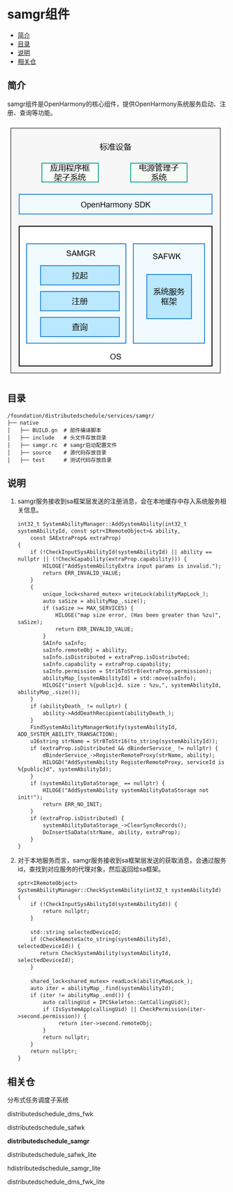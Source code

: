 # samgr组件<a name="ZH-CN_TOPIC_0000001162068341"></a>

-   [简介](#section11660541593)
-   [目录](#section161941989596)
-   [说明](#section1312121216216)
-   [相关仓](#section1371113476307)

## 简介<a name="section11660541593"></a>

samgr组件是OpenHarmony的核心组件，提供OpenHarmony系统服务启动、注册、查询等功能。

![](figures/zh-cn_image_0000001115820566.png)

## 目录<a name="section161941989596"></a>

```
/foundation/distributedschedule/services/samgr/
├── native
│   ├── BUILD.gn  # 部件编译脚本
│   ├── include   # 头文件存放目录
│   ├── samgr.rc  # samgr启动配置文件
│   ├── source    # 源代码存放目录
│   ├── test      # 测试代码存放目录
```

## 说明<a name="section1312121216216"></a>

1.  samgr服务接收到sa框架层发送的注册消息，会在本地缓存中存入系统服务相关信息。

    ```
    int32_t SystemAbilityManager::AddSystemAbility(int32_t systemAbilityId, const sptr<IRemoteObject>& ability,
        const SAExtraProp& extraProp)
    {
        if (!CheckInputSysAbilityId(systemAbilityId) || ability == nullptr || (!CheckCapability(extraProp.capability))) {
            HILOGE("AddSystemAbilityExtra input params is invalid.");
            return ERR_INVALID_VALUE;
        }
        {
            unique_lock<shared_mutex> writeLock(abilityMapLock_);
            auto saSize = abilityMap_.size();
            if (saSize >= MAX_SERVICES) {
                HILOGE("map size error, (Has been greater than %zu)", saSize);
                return ERR_INVALID_VALUE;
            }
            SAInfo saInfo;
            saInfo.remoteObj = ability;
            saInfo.isDistributed = extraProp.isDistributed;
            saInfo.capability = extraProp.capability;
            saInfo.permission = Str16ToStr8(extraProp.permission);
            abilityMap_[systemAbilityId] = std::move(saInfo);
            HILOGI("insert %{public}d. size : %zu,", systemAbilityId, abilityMap_.size());
        }
        if (abilityDeath_ != nullptr) {
            ability->AddDeathRecipient(abilityDeath_);
        }
        FindSystemAbilityManagerNotify(systemAbilityId, ADD_SYSTEM_ABILITY_TRANSACTION);
        u16string strName = Str8ToStr16(to_string(systemAbilityId));
        if (extraProp.isDistributed && dBinderService_ != nullptr) {
            dBinderService_->RegisterRemoteProxy(strName, ability);
            HILOGD("AddSystemAbility RegisterRemoteProxy, serviceId is %{public}d", systemAbilityId);
        }
        if (systemAbilityDataStorage_ == nullptr) {
            HILOGE("AddSystemAbility systemAbilityDataStorage not init!");
            return ERR_NO_INIT;
        }
        if (extraProp.isDistributed) {
            systemAbilityDataStorage_->ClearSyncRecords();
            DoInsertSaData(strName, ability, extraProp);
        }
    }
    ```

2.  对于本地服务而言，samgr服务接收到sa框架层发送的获取消息，会通过服务id，查找到对应服务的代理对象，然后返回给sa框架。

    ```
    sptr<IRemoteObject> SystemAbilityManager::CheckSystemAbility(int32_t systemAbilityId)
    {
        if (!CheckInputSysAbilityId(systemAbilityId)) {
            return nullptr;
        }
    
        std::string selectedDeviceId;
        if (CheckRemoteSa(to_string(systemAbilityId), selectedDeviceId)) {
           return CheckSystemAbility(systemAbilityId, selectedDeviceId);
        }
    
        shared_lock<shared_mutex> readLock(abilityMapLock_);
        auto iter = abilityMap_.find(systemAbilityId);
        if (iter != abilityMap_.end()) {
            auto callingUid = IPCSkeleton::GetCallingUid();
            if (IsSystemApp(callingUid) || CheckPermission(iter->second.permission)) {
                 return iter->second.remoteObj;
            }
            return nullptr;
        }
        return nullptr;
    }
    ```


## 相关仓<a name="section1371113476307"></a>

分布式任务调度子系统

distributedschedule\_dms\_fwk

distributedschedule\_safwk

**distributedschedule\_samgr**

distributedschedule\_safwk\_lite

hdistributedschedule\_samgr\_lite

distributedschedule\_dms\_fwk\_lite

